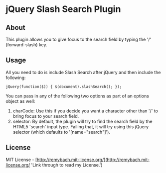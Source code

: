 jQuery Slash Search Plugin
==========================


About
-----

This plugin allows you to give focus to the search field by typing the '/' (forward-slash) key.

Usage
-----

All you need to do is include Slash Search after jQuery and then include the following:

`jQuery(function($)) {
	$(document).slashSearch();
});`

You can pass in any of the following two options as part of an options object as well:

1. charCode: Use this if you decide you want a character other than '/' to bring focus to your search field.
2. selector: By default, the plugin will try to find the search field by the HTML5 'search' input type. Failing that, it will try using this jQuery selector (which defaults to '[name="search"]').

License
-------

MIT License - [http://remybach.mit-license.org/](http://remybach.mit-license.org/ 'Link through to read my License.')